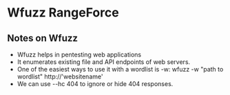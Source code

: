 # Wfuzz RangeForce 

## Notes on Wfuzz

- Wfuzz helps in pentesting web applications
- It enumerates existing file and API endpoints of web servers.
- One of the easiest ways to use it with a wordlist is -w:
wfuzz -w "path to wordlist" http://'websitename'
- We can use --hc 404 to ignore or hide 404 responses.